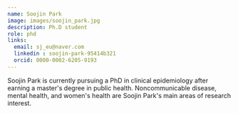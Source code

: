 ```yaml
---
name: Soojin Park
image: images/soojin_park.jpg
description: Ph.D student
role: phd
links:
  email: sj_eu@naver.com
  linkedin : soojin-park-95414b321
  orcid: 0000-0002-6205-9193
---
```

Soojin Park is currently pursuing a PhD in clinical epidemiology after earning a master's degree in public health.
Noncommunicable disease, mental health, and women's health are Soojin Park's main areas of research interest.
